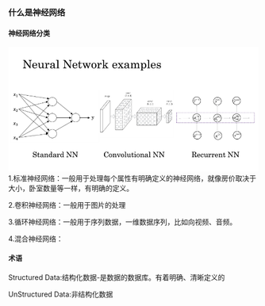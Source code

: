 ### 什么是神经网络
#### 神经网络分类
![](pic/1.png)
1.标准神经网络：一般用于处理每个属性有明确定义的神经网络，就像房价取决于大小，卧室数量等一样，有明确的定义。

2.卷积神经网络：一般用于图片的处理

3.循环神经网络：一般用于序列数据，一维数据序列，比如向视频、音频。

4.混合神经网络：
#### 术语
Structured Data:结构化数据-是数据的数据库。有着明确、清晰定义的

UnStructured Data:非结构化数据
